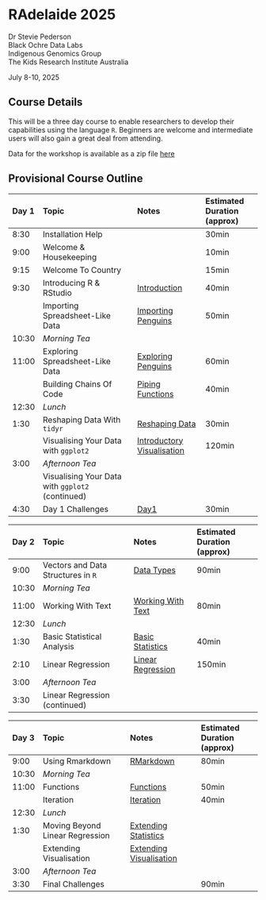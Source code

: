 RAdelaide 2025
================
Dr Stevie Pederson  
Black Ochre Data Labs  
Indigenous Genomics Group  
The Kids Research Institute Australia

July 8-10, 2025

## Course Details

This will be a three day course to enable researchers to develop their
capabilities using the language `R`. Beginners are welcome and
intermediate users will also gain a great deal from attending.

Data for the workshop is available as a zip file [here](data.zip)

## Provisional Course Outline

| Day 1 | Topic | Notes | Estimated Duration <br>(approx) |
|:---|:---|:---|:---|
| 8:30 | Installation Help |  | 30min |
| 9:00 | Welcome & Housekeeping |  | 10min |
| 9:15 | Welcome To Country |  | 15min |
| 9:30 | Introducing R & RStudio | [Introduction](intro.html) | 40min |
|  | Importing Spreadsheet-Like Data | [Importing Penguins](import.html) | 50min |
| 10:30 | *Morning Tea* |  |  |
| 11:00 | Exploring Spreadsheet-Like Data | [Exploring Penguins](penguins.html) | 60min |
|  | Building Chains Of Code | [Piping Functions](piping_functions.html) | 40min |
| 12:30 | *Lunch* |  |  |
| 1:30 | Reshaping Data With `tidyr` | [Reshaping Data](tidying.html) | 30min |
|  | Visualising Your Data with `ggplot2` | [Introductory Visualisation](intro_vis.html) | 120min |
| 3:00 | *Afternoon Tea* |  |  |
|  | Visualising Your Data with `ggplot2` (continued) |  |  |
| 4:30 | Day 1 Challenges | [Day1](day1.html) | 30min |

| Day 2 | Topic | Notes | Estimated Duration <br>(approx) |
|:---|:---|:---|:---|
| 9:00 | Vectors and Data Structures in `R` | [Data Types](data_types.html) | 90min |
| 10:30 | *Morning Tea* |  |  |
| 11:00 | Working With Text | [Working With Text](text.html) | 80min |
| 12:30 | *Lunch* |  |  |
| 1:30 | Basic Statistical Analysis | [Basic Statistics](basic_stats.html) | 40min |
| 2:10 | Linear Regression | [Linear Regression](linear_regression.html) | 150min |
| 3:00 | *Afternoon Tea* |  |  |
| 3:30 | Linear Regression (continued) |  |  |

| Day 3 | Topic | Notes | Estimated Duration <br>(approx) |
|:---|:---|:---|:---|
| 9:00 | Using Rmarkdown | [RMarkdown](rmarkdown.html) | 80min |
| 10:30 | *Morning Tea* |  |  |
| 11:00 | Functions | [Functions](functions.html) | 50min |
|  | Iteration | [Iteration](iteration.html) | 40min |
| 12:30 | *Lunch* |  |  |
| 1:30 | Moving Beyond Linear Regression | [Extending Statistics](more_statistics.html) |  |
|  | Extending Visualisation | [Extending Visualisation](extended_visualisation.html) |  |
| 3:00 | *Afternoon Tea* |  |  |
| 3:30 | Final Challenges |  | 90min |
